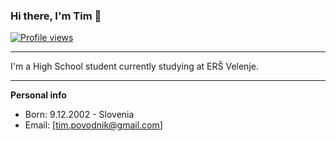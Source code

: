 ### Hi there, I'm Tim 👋 

[![Profile views](http://hits.dwyl.com/AquaBalls/AquaBalls.svg)](http://hits.dwyl.com/AquaBalls/AquaBalls)
<hr></hr>
I'm a High School student currently studying at ERŠ Velenje.
<hr></hr>

**Personal info**
- Born: 9.12.2002 - Slovenia
- Email: [tim.povodnik@gmail.com]
